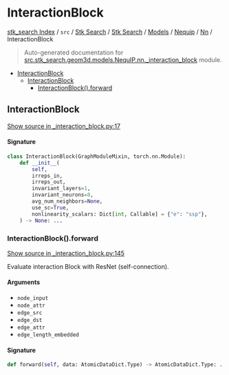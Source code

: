 # InteractionBlock

[stk_search Index](../../../../../../README.md#stk_search-index) / `src` / [Stk Search](../../../../index.md#stk-search) / [Stk Search](../../../../index.md#stk-search) / [Models](../../index.md#models) / [Nequip](../index.md#nequip) / [Nn](./index.md#nn) / InteractionBlock

> Auto-generated documentation for [src.stk_search.geom3d.models.NequIP.nn._interaction_block](https://github.com/mohammedazzouzi15/STK_search/blob/main/src/stk_search/geom3d/models/NequIP/nn/_interaction_block.py) module.

- [InteractionBlock](#interactionblock)
  - [InteractionBlock](#interactionblock-1)
    - [InteractionBlock().forward](#interactionblock()forward)

## InteractionBlock

[Show source in _interaction_block.py:17](https://github.com/mohammedazzouzi15/STK_search/blob/main/src/stk_search/geom3d/models/NequIP/nn/_interaction_block.py#L17)

#### Signature

```python
class InteractionBlock(GraphModuleMixin, torch.nn.Module):
    def __init__(
        self,
        irreps_in,
        irreps_out,
        invariant_layers=1,
        invariant_neurons=8,
        avg_num_neighbors=None,
        use_sc=True,
        nonlinearity_scalars: Dict[int, Callable] = {"e": "ssp"},
    ) -> None: ...
```

### InteractionBlock().forward

[Show source in _interaction_block.py:145](https://github.com/mohammedazzouzi15/STK_search/blob/main/src/stk_search/geom3d/models/NequIP/nn/_interaction_block.py#L145)

Evaluate interaction Block with ResNet (self-connection).

#### Arguments

- `node_input`
- `node_attr`
- `edge_src`
- `edge_dst`
- `edge_attr`
- `edge_length_embedded`

#### Signature

```python
def forward(self, data: AtomicDataDict.Type) -> AtomicDataDict.Type: ...
```